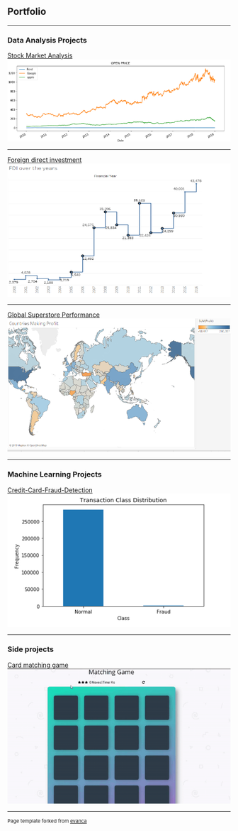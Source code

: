 ## Portfolio

---

### Data Analysis Projects

[Stock Market Analysis](/sample_page)
<img src="images/sp_pic_1.png?raw=true"/>

---
[Foreign direct investment](/sample_page_1)
<img src="images/fdi_pic3.png" width="700" height="300"/>

---
[Global Superstore Performance](/sample_page_3)
<img src="images/gsp_pic_1e.png?raw=true" width="700" height="300"/>

---
### Machine Learning Projects
[Credit-Card-Fraud-Detection](/sample_page_5)
<img src="images/cfd_pic_1.png?raw=true" width="700" height="300"/>


---


### Side projects
[Card matching game](/sample_page_4)
![](images/game.gif)



---
<p style="font-size:11px">Page template forked from <a href="https://github.com/evanca/quick-portfolio">evanca</a></p>
<!-- Remove above link if you don't want to attibute -->
